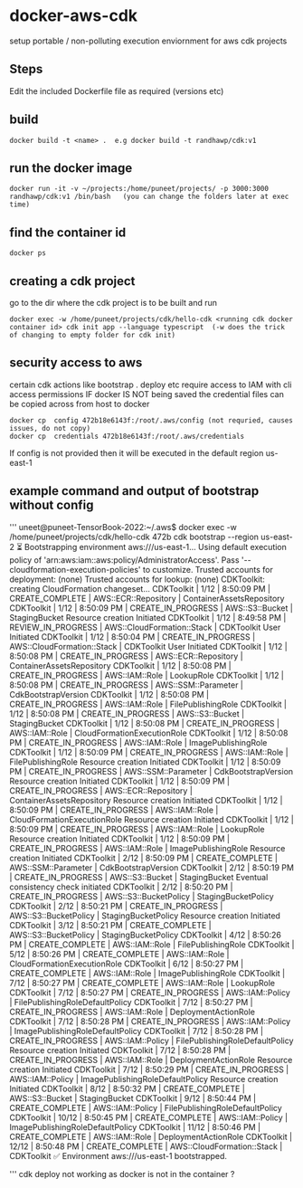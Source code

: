 # docker-aws-cdk
setup portable / non-polluting  execution enviornment for aws cdk projects

## Steps
Edit the included Dockerfile file as required (versions etc)

## build
```
docker build -t <name> .  e.g docker build -t randhawp/cdk:v1
```
## run the docker image
```
docker run -it -v ~/projects:/home/puneet/projects/ -p 3000:3000 randhawp/cdk:v1 /bin/bash   (you can change the folders later at exec time)
```
## find the container id
```
docker ps
```
## creating a cdk project
go to the dir where the cdk project is to be built and run
```
docker exec -w /home/puneet/projects/cdk/hello-cdk <running cdk docker container id> cdk init app --language typescript  (-w does the trick of changing to empty folder for cdk init)
```

## security access to aws
certain cdk actions like bootstrap . deploy etc require access to IAM with cli access permissions
IF docker IS NOT being saved the credential files can be copied across from host to docker 
```
docker cp  config 472b18e6143f:/root/.aws/config (not requried, causes issues, do not copy)
docker cp  credentials 472b18e6143f:/root/.aws/credentials
```
If config is not provided then it will be executed in the default region us-east-1

## example command and output of bootstrap without config 
'''
uneet@puneet-TensorBook-2022:~/.aws$ docker exec -w /home/puneet/projects/cdk/hello-cdk 472b cdk bootstrap --region us-east-2 
 ⏳  Bootstrapping environment aws://<accountid>/us-east-1...
Using default execution policy of 'arn:aws:iam::aws:policy/AdministratorAccess'. Pass '--cloudformation-execution-policies' to customize.
Trusted accounts for deployment: (none)
Trusted accounts for lookup: (none)
CDKToolkit: creating CloudFormation changeset...
CDKToolkit |  1/12 | 8:50:09 PM | CREATE_COMPLETE      | AWS::ECR::Repository    | ContainerAssetsRepository 
CDKToolkit |  1/12 | 8:50:09 PM | CREATE_IN_PROGRESS   | AWS::S3::Bucket         | StagingBucket Resource creation Initiated
CDKToolkit |  1/12 | 8:49:58 PM | REVIEW_IN_PROGRESS   | AWS::CloudFormation::Stack | CDKToolkit User Initiated
CDKToolkit |  1/12 | 8:50:04 PM | CREATE_IN_PROGRESS   | AWS::CloudFormation::Stack | CDKToolkit User Initiated
CDKToolkit |  1/12 | 8:50:08 PM | CREATE_IN_PROGRESS   | AWS::ECR::Repository    | ContainerAssetsRepository 
CDKToolkit |  1/12 | 8:50:08 PM | CREATE_IN_PROGRESS   | AWS::IAM::Role          | LookupRole 
CDKToolkit |  1/12 | 8:50:08 PM | CREATE_IN_PROGRESS   | AWS::SSM::Parameter     | CdkBootstrapVersion 
CDKToolkit |  1/12 | 8:50:08 PM | CREATE_IN_PROGRESS   | AWS::IAM::Role          | FilePublishingRole 
CDKToolkit |  1/12 | 8:50:08 PM | CREATE_IN_PROGRESS   | AWS::S3::Bucket         | StagingBucket 
CDKToolkit |  1/12 | 8:50:08 PM | CREATE_IN_PROGRESS   | AWS::IAM::Role          | CloudFormationExecutionRole 
CDKToolkit |  1/12 | 8:50:08 PM | CREATE_IN_PROGRESS   | AWS::IAM::Role          | ImagePublishingRole 
CDKToolkit |  1/12 | 8:50:09 PM | CREATE_IN_PROGRESS   | AWS::IAM::Role          | FilePublishingRole Resource creation Initiated
CDKToolkit |  1/12 | 8:50:09 PM | CREATE_IN_PROGRESS   | AWS::SSM::Parameter     | CdkBootstrapVersion Resource creation Initiated
CDKToolkit |  1/12 | 8:50:09 PM | CREATE_IN_PROGRESS   | AWS::ECR::Repository    | ContainerAssetsRepository Resource creation Initiated
CDKToolkit |  1/12 | 8:50:09 PM | CREATE_IN_PROGRESS   | AWS::IAM::Role          | CloudFormationExecutionRole Resource creation Initiated
CDKToolkit |  1/12 | 8:50:09 PM | CREATE_IN_PROGRESS   | AWS::IAM::Role          | LookupRole Resource creation Initiated
CDKToolkit |  1/12 | 8:50:09 PM | CREATE_IN_PROGRESS   | AWS::IAM::Role          | ImagePublishingRole Resource creation Initiated
CDKToolkit |  2/12 | 8:50:09 PM | CREATE_COMPLETE      | AWS::SSM::Parameter     | CdkBootstrapVersion 
CDKToolkit |  2/12 | 8:50:19 PM | CREATE_IN_PROGRESS   | AWS::S3::Bucket         | StagingBucket Eventual consistency check initiated
CDKToolkit |  2/12 | 8:50:20 PM | CREATE_IN_PROGRESS   | AWS::S3::BucketPolicy   | StagingBucketPolicy 
CDKToolkit |  2/12 | 8:50:21 PM | CREATE_IN_PROGRESS   | AWS::S3::BucketPolicy   | StagingBucketPolicy Resource creation Initiated
CDKToolkit |  3/12 | 8:50:21 PM | CREATE_COMPLETE      | AWS::S3::BucketPolicy   | StagingBucketPolicy 
CDKToolkit |  4/12 | 8:50:26 PM | CREATE_COMPLETE      | AWS::IAM::Role          | FilePublishingRole 
CDKToolkit |  5/12 | 8:50:26 PM | CREATE_COMPLETE      | AWS::IAM::Role          | CloudFormationExecutionRole 
CDKToolkit |  6/12 | 8:50:27 PM | CREATE_COMPLETE      | AWS::IAM::Role          | ImagePublishingRole 
CDKToolkit |  7/12 | 8:50:27 PM | CREATE_COMPLETE      | AWS::IAM::Role          | LookupRole 
CDKToolkit |  7/12 | 8:50:27 PM | CREATE_IN_PROGRESS   | AWS::IAM::Policy        | FilePublishingRoleDefaultPolicy 
CDKToolkit |  7/12 | 8:50:27 PM | CREATE_IN_PROGRESS   | AWS::IAM::Role          | DeploymentActionRole 
CDKToolkit |  7/12 | 8:50:28 PM | CREATE_IN_PROGRESS   | AWS::IAM::Policy        | ImagePublishingRoleDefaultPolicy 
CDKToolkit |  7/12 | 8:50:28 PM | CREATE_IN_PROGRESS   | AWS::IAM::Policy        | FilePublishingRoleDefaultPolicy Resource creation Initiated
CDKToolkit |  7/12 | 8:50:28 PM | CREATE_IN_PROGRESS   | AWS::IAM::Role          | DeploymentActionRole Resource creation Initiated
CDKToolkit |  7/12 | 8:50:29 PM | CREATE_IN_PROGRESS   | AWS::IAM::Policy        | ImagePublishingRoleDefaultPolicy Resource creation Initiated
CDKToolkit |  8/12 | 8:50:32 PM | CREATE_COMPLETE      | AWS::S3::Bucket         | StagingBucket 
CDKToolkit |  9/12 | 8:50:44 PM | CREATE_COMPLETE      | AWS::IAM::Policy        | FilePublishingRoleDefaultPolicy 
CDKToolkit | 10/12 | 8:50:45 PM | CREATE_COMPLETE      | AWS::IAM::Policy        | ImagePublishingRoleDefaultPolicy 
CDKToolkit | 11/12 | 8:50:46 PM | CREATE_COMPLETE      | AWS::IAM::Role          | DeploymentActionRole 
CDKToolkit | 12/12 | 8:50:48 PM | CREATE_COMPLETE      | AWS::CloudFormation::Stack | CDKToolkit 
 ✅  Environment aws://<accoutid>/us-east-1 bootstrapped.

'''
cdk deploy not working as docker is not in the container ?
